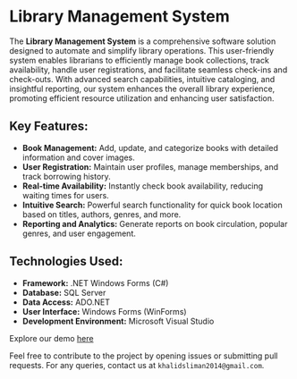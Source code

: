 # Library Management System

The **Library Management System** is a comprehensive software solution designed to automate and simplify library operations. This user-friendly system enables librarians to efficiently manage book collections, track availability, handle user registrations, and facilitate seamless check-ins and check-outs. With advanced search capabilities, intuitive cataloging, and insightful reporting, our system enhances the overall library experience, promoting efficient resource utilization and enhancing user satisfaction.

## Key Features:
- **Book Management:** Add, update, and categorize books with detailed information and cover images.
- **User Registration:** Maintain user profiles, manage memberships, and track borrowing history.
- **Real-time Availability:** Instantly check book availability, reducing waiting times for users.
- **Intuitive Search:** Powerful search functionality for quick book location based on titles, authors, genres, and more.
- **Reporting and Analytics:** Generate reports on book circulation, popular genres, and user engagement.

## Technologies Used:
- **Framework:** .NET Windows Forms (C#)
- **Database:** SQL Server
- **Data Access:** ADO.NET
- **User Interface:** Windows Forms (WinForms)
- **Development Environment:** Microsoft Visual Studio

Explore our demo [here](https://drive.google.com/file/d/1WREeK8KLcfI-qew110qJaPB5BHxn6c-Y/view?usp=sharing)

Feel free to contribute to the project by opening issues or submitting pull requests. For any queries, contact us at `khalidsliman2014@gmail.com`.
